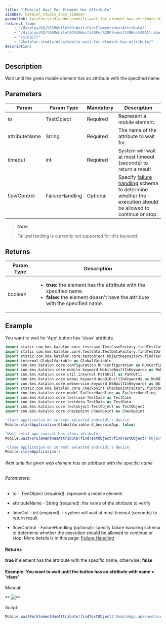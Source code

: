 ```yaml
---
title: "[Mobile] Wait For Element Has Attribute" 
sidebar: katalon_studio_docs_sidebar
permalink: katalon-studio/docs/mobile-wait-for-element-has-attribute.html 
redirect_from:
    - "/display/KD/%5BMobile%5D+Wait+For+Element+Has+Attribute/"
    - "/display/KD/%5BMobile%5D%20Wait%20For%20Element%20Has%20Attribute/"
    - "/x/QpIY/"
    - "/katalon-studio/docs/mobile-wait-for-element-has-attribute/"
description: 
---
```

Description
-----------

Wait until the given mobile element has an attribute with the specified name.

Parameters
----------

| Param | Param Type | Mandatory | Description |
| --- | --- | --- | --- |
| to | TestObject | Required | Represent a mobile element. |
| attributeName | String | Required | The name of the attribute to wait for. |
| timeout | int | Required | System will wait at most timeout (seconds) to return a result |
| flowControl | FailureHandling | Optional | Specify [failure handling](/x/qAAM) schema to determine whether the execution should be allowed to continue or stop. |

> **Note**: 
> 
> FailureHandling is currently not supported for this keyword.

Returns
-------

<table><thead><tr><th>Param Type</th><th>Description</th></tr></thead><tbody><tr><td>boolean</td><td><ul><li><strong>true:</strong> the element has the attribute with the specified name.</li><li><strong>false: </strong>the element doesn't have the attribute with the specified name.</li></ul></td></tr></tbody></table>

Example
-------

You want to wait for 'App' button has 'class' attribute.

```groovy
import static com.kms.katalon.core.testcase.TestCaseFactory.findTestCase
import static com.kms.katalon.core.testdata.TestDataFactory.findTestData
import static com.kms.katalon.core.testobject.ObjectRepository.findTestObject
import internal.GlobalVariable as GlobalVariable
import com.kms.katalon.core.configuration.RunConfiguration as RunConfiguration
import com.kms.katalon.core.mobile.keyword.MobileBuiltInKeywords as Mobile
import com.kms.katalon.core.util.internal.PathUtil as PathUtil
import com.kms.katalon.core.webui.keyword.WebUiBuiltInKeywords as WebUI
import com.kms.katalon.core.webservice.keyword.WSBuiltInKeywords as WS
import static com.kms.katalon.core.checkpoint.CheckpointFactory.findCheckpoint
import com.kms.katalon.core.model.FailureHandling as FailureHandling
import com.kms.katalon.core.testcase.TestCase as TestCase
import com.kms.katalon.core.testdata.TestData as TestData
import com.kms.katalon.core.testobject.TestObject as TestObject
import com.kms.katalon.core.checkpoint.Checkpoint as Checkpoint

'Start application on current selected android\'s device'
Mobile.startApplication(GlobalVariable.G_AndroidApp, false)

'Wait until app control has class atribute'
Mobile.waitForElementHasAttribute(findTestObject(findTestObject('Object Repository/Application/android.widget.TextView - App')), 'class', 20)

'Close application on current selected android\'s device'
Mobile.closeApplication()
```

###### Wait until the given web element has an attribute with the specific name

###### Parameters:  

*   to - TestObject (required): represent a mobile element
    
*   attributeName - String (required): the name of the attribute to verify
    
*   timeOut - int (required): \- system will wait at most timeout (seconds) to return result
    
*   flowControl - FailureHandling (optional): specify failure handling schema to determine whether the execution should be allowed to continue or stop. More details is in this page: [Failure Handling](/display/KD/Failure+Handling)

#### Returns

**true** if element has the attribute with the specific name; otherwise, **false**

#### Example: You want to wait until the button has an attribute with name = 'class'

Manual: 

** ![](https://github.com/katalon-studio/docs-images/raw/master/katalon-studio/docs/mobile-wait-for-element-has-attribute/image2016-8-15-193A23A59.png)**

Script:

```groovy
Mobile.waitForElementHasAttribute(findTestObject('SampleApp.apk/android.widget.Button - Button0'), 'class', 10)
```